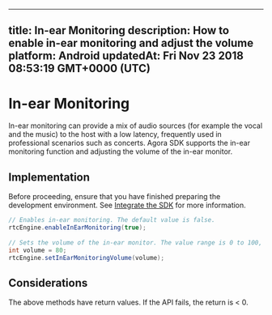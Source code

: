 
---
title: In-ear Monitoring
description: How to enable in-ear monitoring and adjust the volume
platform: Android
updatedAt: Fri Nov 23 2018 08:53:19 GMT+0000 (UTC)
---
# In-ear Monitoring
In-ear monitoring can provide a mix of audio sources (for example the vocal and the music) to the host with a low latency, frequently used in professional scenarios such as concerts.
Agora SDK supports the in-ear monitoring function and adjusting the volume of the in-ear monitor.

## Implementation
Before proceeding, ensure that you have finished preparing the development environment. See [Integrate the SDK](../../en/Voice/android_audio.md) for more information.

```java
// Enables in-ear monitoring. The default value is false.
rtcEngine.enableInEarMonitoring(true);
  
// Sets the volume of the in-ear monitor. The value range is 0 to 100, and the default is 100 which represents the original volume captured by the microphone.
int volume = 80;
rtcEngine.setInEarMonitoringVolume(volume);
```
	 

## Considerations

The above methods have return values. If the API fails, the return is < 0.
